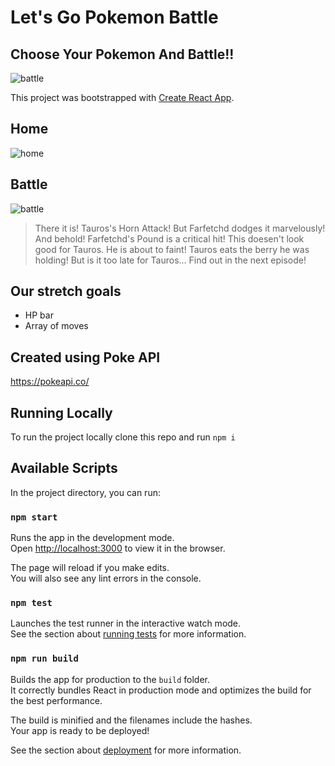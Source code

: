 # Let's Go Pokemon Battle

## Choose Your Pokemon And Battle!!

![battle](https://media.giphy.com/media/7ISIRaCMrgFfa/giphy.gif)

This project was bootstrapped with [Create React App](https://github.com/facebook/create-react-app).

## Home

![home](https://i.imgur.com/5ji9ipL.png)

## Battle

![battle](https://i.imgur.com/GvmnmZ7.png)

> There it is! Tauros's Horn Attack!
> But Farfetchd dodges it marvelously! And behold! Farfetchd's Pound is a critical hit! This doesen't look good for Tauros. He is about to faint! Tauros eats the berry he was holding! But is it too late for Tauros... Find out in the next episode!

## Our stretch goals

- HP bar
- Array of moves

## Created using Poke API

https://pokeapi.co/

## Running Locally

To run the project locally clone this repo and run `npm i`

## Available Scripts

In the project directory, you can run:

### `npm start`

Runs the app in the development mode.<br />
Open [http://localhost:3000](http://localhost:3000) to view it in the browser.

The page will reload if you make edits.<br />
You will also see any lint errors in the console.

### `npm test`

Launches the test runner in the interactive watch mode.<br />
See the section about [running tests](https://facebook.github.io/create-react-app/docs/running-tests) for more information.

### `npm run build`

Builds the app for production to the `build` folder.<br />
It correctly bundles React in production mode and optimizes the build for the best performance.

The build is minified and the filenames include the hashes.<br />
Your app is ready to be deployed!

See the section about [deployment](https://facebook.github.io/create-react-app/docs/deployment) for more information.
